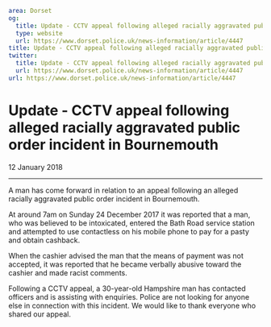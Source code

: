 ```yaml
area: Dorset
og:
  title: Update - CCTV appeal following alleged racially aggravated public order incident in Bournemouth
  type: website
  url: https://www.dorset.police.uk/news-information/article/4447
title: Update - CCTV appeal following alleged racially aggravated public order incident in Bournemouth |
twitter:
  title: Update - CCTV appeal following alleged racially aggravated public order incident in Bournemouth
  url: https://www.dorset.police.uk/news-information/article/4447
url: https://www.dorset.police.uk/news-information/article/4447
```

# Update - CCTV appeal following alleged racially aggravated public order incident in Bournemouth

12 January 2018

* * *

A man has come forward in relation to an appeal following an alleged racially aggravated public order incident in Bournemouth.

At around 7am on Sunday 24 December 2017 it was reported that a man, who was believed to be intoxicated, entered the Bath Road service station and attempted to use contactless on his mobile phone to pay for a pasty and obtain cashback.

When the cashier advised the man that the means of payment was not accepted, it was reported that he became verbally abusive toward the cashier and made racist comments.

Following a CCTV appeal, a 30-year-old Hampshire man has contacted officers and is assisting with enquiries. Police are not looking for anyone else in connection with this incident. We would like to thank everyone who shared our appeal.
